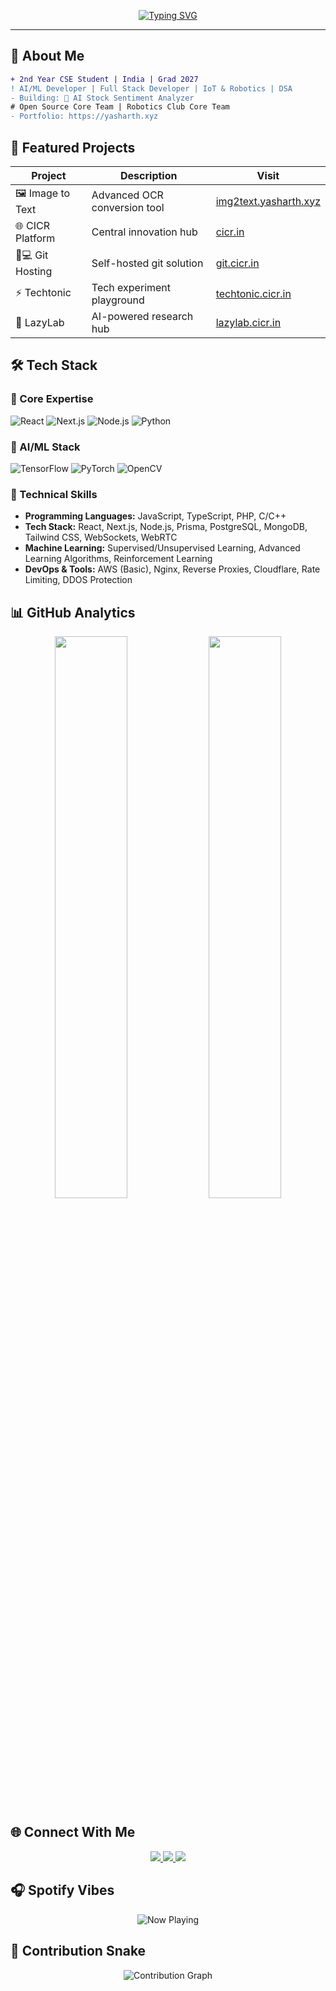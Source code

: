 <p align="center">
  <a href="https://yasharth.xyz" target="_blank">
    <img src="https://readme-typing-svg.demolab.com?font=Fira+Code&size=30&duration=2800&pause=1000&color=7A3FF7&center=true&vCenter=true&width=600&lines=Hey+there!+%F0%9F%91%8B;I'm+Yasharth+%F0%9F%97%9E%EF%B8%8F;AI+Enthusiast+%26+Full+Stack+Developer;Building+the+Future+with+Code+%F0%9F%9A%80" alt="Typing SVG" />
  </a>
</p>

---

## 🚀 About Me  

```diff
+ 2nd Year CSE Student | India | Grad 2027
! AI/ML Developer | Full Stack Developer | IoT & Robotics | DSA
- Building: 🤖 AI Stock Sentiment Analyzer
# Open Source Core Team | Robotics Club Core Team
- Portfolio: https://yasharth.xyz
```

## 🌟 Featured Projects
<div align="center">

| Project         | Description                      | Visit |
|----------------|----------------------------------|-------|
| 🖼️ Image to Text | Advanced OCR conversion tool    | [img2text.yasharth.xyz](https://img2text.yasharth.xyz) |
| 🌐 CICR Platform | Central innovation hub         | [cicr.in](https://cicr.in) |
| 👨💻 Git Hosting  | Self-hosted git solution      | [git.cicr.in](https://git.cicr.in) |
| ⚡ Techtonic    | Tech experiment playground     | [techtonic.cicr.in](https://techtonic.cicr.in) |
| 🧠 LazyLab     | AI-powered research hub        | [lazylab.cicr.in](https://lazylab.cicr.in) |

</div>

## 🛠️ Tech Stack

### 🔮 Core Expertise
<p align="left">
  <img alt="React" src="https://img.shields.io/badge/react-%2320232a.svg?style=for-the-badge&logo=react&logoColor=%2361DAFB"/>
  <img alt="Next.js" src="https://img.shields.io/badge/Next-black?style=for-the-badge&logo=next.js&logoColor=white"/>
  <img alt="Node.js" src="https://img.shields.io/badge/node.js-6DA55F?style=for-the-badge&logo=node.js&logoColor=white"/>
  <img alt="Python" src="https://img.shields.io/badge/python-3670A0?style=for-the-badge&logo=python&logoColor=ffdd54"/>
</p>

### 🧠 AI/ML Stack
<p align="left">
  <img alt="TensorFlow" src="https://img.shields.io/badge/TensorFlow-FF6F00?style=for-the-badge&logo=tensorflow&logoColor=white"/>
  <img alt="PyTorch" src="https://img.shields.io/badge/PyTorch-EE4C2C?style=for-the-badge&logo=pytorch&logoColor=white"/>
  <img alt="OpenCV" src="https://img.shields.io/badge/OpenCV-27338e?style=for-the-badge&logo=OpenCV&logoColor=white"/>
</p>

### 🔧 Technical Skills
- **Programming Languages:** JavaScript, TypeScript, PHP, C/C++
- **Tech Stack:** React, Next.js, Node.js, Prisma, PostgreSQL, MongoDB, Tailwind CSS, WebSockets, WebRTC
- **Machine Learning:** Supervised/Unsupervised Learning, Advanced Learning Algorithms, Reinforcement Learning
- **DevOps & Tools:** AWS (Basic), Nginx, Reverse Proxies, Cloudflare, Rate Limiting, DDOS Protection

## 📊 GitHub Analytics
<div align="center">

<p align="center">
  <img width="48%" src="https://github-readme-stats.vercel.app/api?username=yasharth-0910&show_icons=true&theme=radical&hide_border=true" /> 
  <img width="48%" src="https://github-readme-streak-stats.herokuapp.com/?user=yasharth-0910&theme=radical&hide_border=true" />
</p>

</div>

## 🌐 Connect With Me
<p align="center">
  <a href="https://yasharth.xyz"> <img src="https://img.shields.io/badge/Portfolio-000000?style=for-the-badge&logo=About.me&logoColor=white"/> </a>
  <a href="https://linkedin.com/in/yasharth-singh-b2493b284/"> <img src="https://img.shields.io/badge/LinkedIn-0077B5?style=for-the-badge&logo=linkedin&logoColor=white"/> </a>
  <a href="https://twitter.com/yash_mera_naam"> <img src="https://img.shields.io/badge/Twitter-1DA1F2?style=for-the-badge&logo=twitter&logoColor=white"/> </a>
</p>

## 🎧 Spotify Vibes
<p align="center">
  <img src="https://spotify-github-profile.vercel.app/api/view?uid=31krmj5qk7r23d3jqk4q3q4q3q4q&cover_image=true&theme=novatorem" alt="Now Playing">
</p>

## 🐍 Contribution Snake
<p align="center">
  <img src="https://raw.githubusercontent.com/yasharth-0910/yasharth-0910/output/github-contribution-grid-snake.svg" alt="Contribution Graph"/>
</p>
